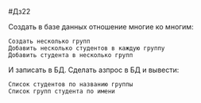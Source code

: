 #Дз22

Создать в базе данных отношение многие ко многим:

    Создать несколько групп
    Добавить несколько студентов в каждую группу
    Добавить студента в несколько групп

И записать в БД. Сделать азпрос в БД и вывести:

    Список студентов по названию группы
    Список групп студента по имени